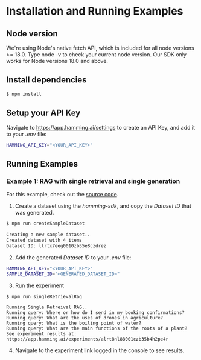 # Installation and Running Examples

## Node version

We're using Node's native fetch API, which is included for all node versions >= 18.0. Type node -v to check your current node version. Our SDK only works for Node versions 18.0 and above.

## Install dependencies

```bash
$ npm install
```

## Setup your API Key

Navigate to https://app.hamming.ai/settings to create an API Key, and add it to your *.env* file:

```bash
HAMMING_API_KEY="<YOUR_API_KEY>"
```

## Running Examples

### Example 1: RAG with single retrieval and single generation
For this example, check out the [source code](./src/singleRetrievalRag/).

1. Create a dataset using the *hamming-sdk*, and copy the *Dataset ID* that was generated.
```bash
$ npm run createSampleDataset

Creating a new sample dataset..
Created dataset with 4 items
Dataset ID: llrtx7eeg0010zb35e8czdrez
```

2. Add the generated *Dataset ID* to your *.env* file:

```bash
HAMMING_API_KEY="<YOUR_API_KEY>"
SAMPLE_DATASET_ID="<GENERATED_DATASET_ID>"
```


3. Run the experiment
```
$ npm run singleRetrievalRag

Running Single Retreival RAG..
Running query: Where or how do I send in my booking confirmations?
Running query: What are the uses of drones in agriculture?
Running query: What is the boiling point of water?
Running query: What are the main functions of the roots of a plant?
See experiment results at: https://app.hamming.ai/experiments/alrt8nl88001czb35b4h2pe4r
```

4. Navigate to the experiment link logged in the console to see results.
